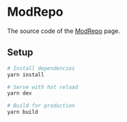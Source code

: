 # ModRepo

The source code of the [ModRepo](https://modrepo.de) page.

## Setup

```bash
# Install dependencies
yarn install

# Serve with hot reload
yarn dev

# Build for production
yarn build
```